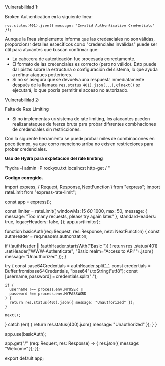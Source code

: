 
Vulnerabilidad 1:

Broken Authentication en la siguiente línea:

 `res.status(401).json({ message: 'Invalid Authentication Credentials' });`

 Aunque la línea simplemente informa que las credenciales no son válidas, proporcionar detalles específicos como "credenciales inválidas" puede ser útil para atacantes que buscan confirmar que:

- La cabecera de autenticación fue procesada correctamente.
- El formato de las credenciales es correcto (pero no válido). Esto puede dar pistas sobre la estructura o configuración del sistema, lo que ayuda a refinar ataques posteriores.
- Si no se asegura que se devuelva una respuesta inmediatamente después de la llamada `res.status(401).json(...)`, el `next()` se ejecutará, lo que podría permitir el acceso no autorizado.

Vulnerabilidad 2:

Falta de Rate Limiting

- Si no implementas un sistema de rate limiting, los atacantes pueden realizar ataques de fuerza bruta para probar diferentes combinaciones de credenciales sin restricciones.

Con la siguiente herramienta se puede probar miles de combinaciones en poco tiempo, ya que como menciono arriba no existen restricciones para probar credenciales.  

**Uso de Hydra para explotación del rate limiting**

"hydra -l admin -P rockyou.txt localhost http-get / "

**Codigo corregido.**

import express, { Request, Response, NextFunction } from "express";
import rateLimit from "express-rate-limit";

const app = express();

const limiter = rateLimit({
  windowMs: 15 *60* 1000,
  max: 50,
  message: { message: "Too many requests, please try again later." },
  standardHeaders: true,
  legacyHeaders: false,
});
app.use(limiter);

function basicAuth(req: Request, res: Response, next: NextFunction) {
  const authHeader = req.headers.authorization;

  if (!authHeader || !authHeader.startsWith("Basic ")) {
    return res
      .status(401)
      .setHeader("WWW-Authenticate", "Basic realm=\"Access to API\"")
      .json({ message: "Unauthorized" });
  }

  try {
    const base64Credentials = authHeader.split[" "](1);
    const credentials = Buffer.from(base64Credentials, "base64").toString("utf8");
    const [username, password] = credentials.split(":");

    if (
      username !== process.env.MYUSER ||
      password !== process.env.MYPASSWORD
    ) {
      return res.status(401).json({ message: "Unauthorized" });
    }

    next();
  } catch (err) {
    return res.status(400).json({ message: "Unauthorized" });
  }
}

app.use(basicAuth);

app.get("/", (req: Request, res: Response) => {
  res.json({ message: "Welcome" });
});

export default app;
